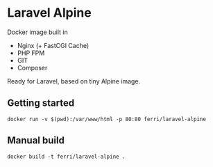 # Laravel Alpine

Docker image built in 

- Nginx (+ FastCGI Cache)
- PHP FPM
- GIT
- Composer

Ready for Laravel, based on tiny Alpine image.

## Getting started

```
docker run -v $(pwd):/var/www/html -p 80:80 ferri/laravel-alpine
```

## Manual build

```
docker build -t ferri/laravel-alpine .
```